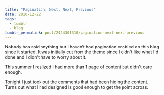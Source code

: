 ```yaml
---
title: "Pagination: Next, Next, Previous"
date: 2010-12-22
tags:
  - tumblr
  - blog
tumblr_permalink: post/2424301310/pagination-next-next-previous
---
```


Nobody has said anything but I haven't had pagination enabled on this blog since it started. It was initially cut from the theme since I didn't like what I'd done and I didn't have to worry about it.

This summer I realized I had more than 1 page of content but didn't care enough.

Tonight I just took out the comments that had been hiding the content. Turns out what I had designed is good enough to get the point across.
